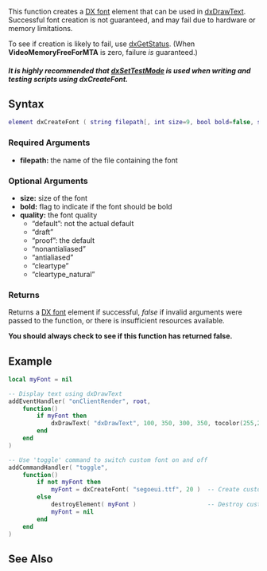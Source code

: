 This function creates a [DX font](/docs/dx_font.md "wikilink") element that can be used in [dxDrawText](/dxDrawText.md "wikilink"). Successful font creation is not guaranteed, and may fail due to hardware or memory limitations.

To see if creation is likely to fail, use [dxGetStatus](/docs/dxgetstatus.md "wikilink"). (When **VideoMemoryFreeForMTA** is zero, failure *is* guaranteed.)

##### It is highly recommended that [dxSetTestMode](/docs/dxsettestmode.md "wikilink") is used when writing and testing scripts using dxCreateFont.

Syntax
------

``` lua
element dxCreateFont ( string filepath[, int size=9, bool bold=false, string quality="proof" ] )
```

### Required Arguments

-   **filepath:** the name of the file containing the font

### Optional Arguments

-   **size:** size of the font
-   **bold:** flag to indicate if the font should be bold
-   **quality:** the font quality
    -   “default”: not the actual default
    -   “draft”
    -   “proof”: the default
    -   “nonantialiased”
    -   “antialiased”
    -   “cleartype”
    -   “cleartype\_natural”

### Returns

Returns a [DX font](/docs/dx_font.md "wikilink") element if successful, *false* if invalid arguments were passed to the function, or there is insufficient resources available.

**You should always check to see if this function has returned false.**

Example
-------

``` lua
local myFont = nil

-- Display text using dxDrawText
addEventHandler( "onClientRender", root,
    function()
        if myFont then
            dxDrawText( "dxDrawText", 100, 350, 300, 350, tocolor(255,255,0), 1, myFont )
        end
    end
)

-- Use 'toggle' command to switch custom font on and off
addCommandHandler( "toggle",
    function()
        if not myFont then
            myFont = dxCreateFont( "segoeui.ttf", 20 )  -- Create custom font
        else        
            destroyElement( myFont )                    -- Destroy custom font
            myFont = nil
        end
    end
)
```

See Also
--------

